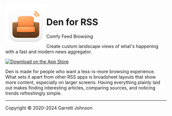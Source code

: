 <img src="Den/Assets.xcassets/AppIcon.appiconset/AppIcon-macOS-128pt@2x.png" alt="App Icon" width="128" height="128" align="left">
<h1>Den for RSS</h1>
<p>Comfy Feed Browsing</p>

Create custom landscape views of what's happening with a fast and modern news aggregator.

<a href="https://apps.apple.com/app/apple-store/id1528917651?pt=106763870&amp;ct=GitHub&amp;mt=8" class="app-store-link"><img src="https://den.io/images/download-on-the-app-store-black.svg" width="216" height="72" alt="Download on the App Store"></a>

Den is made for people who want a less-is-more browsing experience. What sets it apart from other RSS apps is broadsheet layouts that show more content, especially on larger screens. Having everything plainly laid out makes finding interesting articles, comparing sources, and noticing trends refreshingly simple.

---

Copyright &copy; 2020-2024 Garrett Johnson
